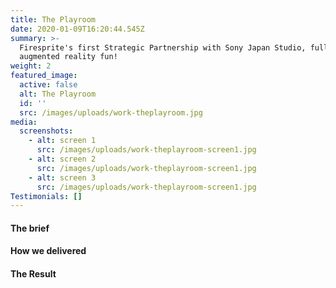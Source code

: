 ```yaml
---
title: The Playroom
date: 2020-01-09T16:20:44.545Z
summary: >-
  Firesprite's first Strategic Partnership with Sony Japan Studio, full of
  augmented reality fun!
weight: 2
featured_image:
  active: false
  alt: The Playroom
  id: ''
  src: /images/uploads/work-theplayroom.jpg
media:
  screenshots:
    - alt: screen 1
      src: /images/uploads/work-theplayroom-screen1.jpg
    - alt: screen 2
      src: /images/uploads/work-theplayroom-screen1.jpg
    - alt: screen 3
      src: /images/uploads/work-theplayroom-screen1.jpg
Testimonials: []
---
```

#### The brief



#### How we delivered



#### The Result
